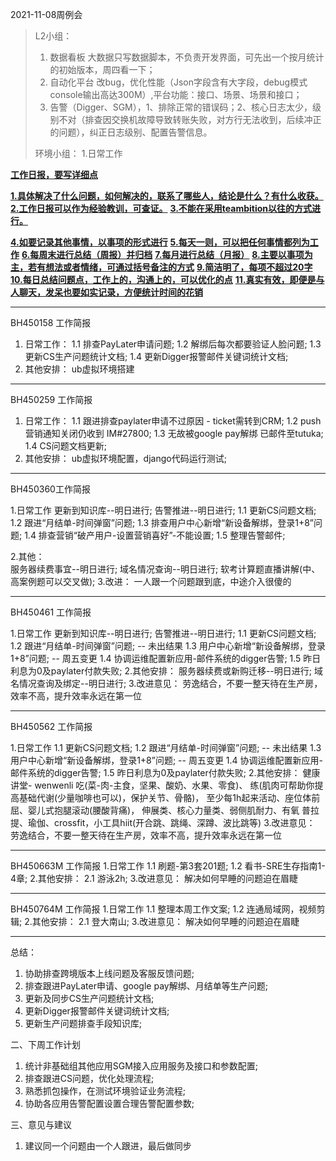 2021-11-08周例会

>L2小组：
>
>1. 数据看板 大数据只写数据脚本，不负责开发界面，可先出一个按月统计的初始版本，周四看一下；
>2. 自动化平台 改bug，优化性能（Json字段含有大字段，debug模式console输出高达300M）,平台功能：接口、场景、场景和接口；
>3. 告警（Digger、SGM），1、排除正常的错误码；2、核心日志太少，级别不对（排查因交换机故障导致转账失败，对方行无法收到，后续冲正的问题），纠正日志级别、配置告警信息。
>
>环境小组：
>	1.日常工作



<u>**工作日报，要写详细点</u>**

**<u>1.具体解决了什么问题，如何解决的，联系了哪些人，结论是什么？有什么收获。</u>**
**<u>2.工作日报可以作为经验教训，可查证。</u>**
**<u>3.不能在采用teambition以往的方式进行。</u>**

**<u>4.如要记录其他事情，以事项的形式进行</u>**
**<u>5.每天一则，可以把任何事情都列为工作</u>**
**<u>6.每周末进行总结（周报）并归档</u>**
**<u>7.每月进行总结（月报）</u>**
**<u>8.主要以事项为主，若有想法或者情绪，可通过括号备注的方式</u>**
**<u>9.简洁明了，每项不超过20字</u>**
**<u>10.每日总结问题点，工作上的，沟通上的，可以优化的点</u>**
**<u>11.真实有效，即便是与人聊天，发呆也要如实记录，方便统计时间的花销</u>**



---

BH450158 工作简报
1.	日常工作：
   1.1 排查PayLater申请问题;
   1.2 解绑后每次都要验证人脸问题;
   1.3 更新CS生产问题统计文档;
   1.4 更新Digger报警邮件关键词统计文档;
2.	其他安排：
   ub虚拟环境搭建



---

BH450259 工作简报
1.	日常工作：
   1.1 跟进排查paylater申请不过原因 - ticket需转到CRM;
   1.2 push营销通知关闭仍收到 IM#27800;
   1.3 无故被google pay解绑 已邮件至tutuka;
   1.4 CS问题文档更新;
2.	其他安排：
   ub虚拟环境配置，django代码运行测试;



---
BH450360工作简报

1.日常工作
	更新到知识库--明日进行;
	告警推进--明日进行;
	1.1 更新CS问题文档;
	1.2 跟进“月结单-时间弹窗”问题;
	1.3 排查用户中心新增“新设备解绑，登录1+8”问题;
	1.4 排查营销“破产用户-设置营销喜好”-不能设置;
	1.5 整理告警邮件;

2.其他：	
	服务器续费事宜--明日进行;
	域名情况查询--明日进行;
	软考计算题直播讲解(中、高案例题可以交叉做);
3.改进：
	一人跟一个问题跟到底，中途介入很傻的



---

BH450461 工作简报

1.日常工作
	更新到知识库--明日进行;
	告警推进--明日进行;
	1.1 更新CS问题文档;
	1.2 跟进“月结单-时间弹窗”问题;  -- 未出结果
	1.3 用户中心新增“新设备解绑，登录1+8”问题;  --  周五变更
	1.4 协调运维配置新应用-邮件系统的digger告警;
	1.5 昨日利息为0及paylater付款失败;
2.其他安排：	
	服务器续费或新购迁移--明日进行;
	域名情况查询及绑定--明日进行;
3.改进意见：
	劳逸结合，不要一整天待在生产房，效率不高，提升效率永远在第一位



---
BH450562 工作简报

1.日常工作
	1.1 更新CS问题文档;
	1.2 跟进“月结单-时间弹窗”问题;  -- 未出结果
	1.3 用户中心新增“新设备解绑，登录1+8”问题;  --  周五变更
	1.4 协调运维配置新应用-邮件系统的digger告警;
	1.5 昨日利息为0及paylater付款失败;
2.其他安排：	
	健康讲堂- wenwenli
	吃(菜-肉-主食，坚果、酸奶、水果、零食)、
	练(肌肉可帮助你提高基础代谢(少量咖啡也可以)，保护关节、骨骼)，
	至少每1h起来活动、座位体前屈、婴儿式抱腿滚动(腰酸背痛)，
	伸展类、核心力量类、弱侧肌耐力、有氧
	普拉提、瑜伽、crossfit，小工具hiit(开合跳、跳绳、深蹲、波比跳等)
3.改进意见：
	劳逸结合，不要一整天待在生产房，效率不高，提升效率永远在第一位



---
BH450663M 工作简报
1.日常工作
	1.1 刷题-第3套201题;
	1.2 看书-SRE生存指南1-4章;
2.其他安排：	
	2.1	游泳2h;
3.改进意见：
	解决如何早睡的问题迫在眉睫



---
BH450764M 工作简报
1.日常工作
	1.1 整理本周工作文案;
	1.2 连通局域网，视频剪辑;
2.其他安排：	
	2.1	登大南山;
3.改进意见：
	解决如何早睡的问题迫在眉睫



---



总结：

1)	协助排查跨境版本上线问题及客服反馈问题;
2)	排查跟进PayLater申请、google pay解绑、月结单等生产问题;
3)	更新及同步CS生产问题统计文档;
4)	更新Digger报警邮件关键词统计文档;
5)	更新生产问题排查手段知识库;

二、下周工作计划

1)	统计非基础组其他应用SGM接入应用服务及接口和参数配置;
2)	排查跟进CS问题，优化处理流程;
3)	熟悉抓包操作，在测试环境验证业务流程;
4)	协助各应用告警配置设置合理告警配置参数;

三、意见与建议
1)	建议同一个问题由一个人跟进，最后做同步
